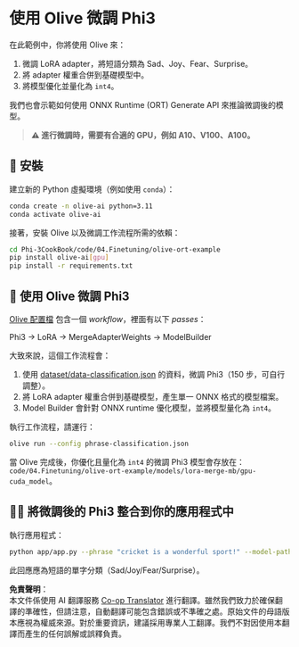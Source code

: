 <!--
CO_OP_TRANSLATOR_METADATA:
{
  "original_hash": "4164123a700fecd535d850f09506d72a",
  "translation_date": "2025-07-16T16:24:41+00:00",
  "source_file": "code/04.Finetuning/olive-ort-example/README.md",
  "language_code": "tw"
}
-->
# 使用 Olive 微調 Phi3

在此範例中，你將使用 Olive 來：

1. 微調 LoRA adapter，將短語分類為 Sad、Joy、Fear、Surprise。
1. 將 adapter 權重合併到基礎模型中。
1. 將模型優化並量化為 `int4`。

我們也會示範如何使用 ONNX Runtime (ORT) Generate API 來推論微調後的模型。

> **⚠️ 進行微調時，需要有合適的 GPU，例如 A10、V100、A100。**

## 💾 安裝

建立新的 Python 虛擬環境（例如使用 `conda`）：

```bash
conda create -n olive-ai python=3.11
conda activate olive-ai
```

接著，安裝 Olive 以及微調工作流程所需的依賴：

```bash
cd Phi-3CookBook/code/04.Finetuning/olive-ort-example
pip install olive-ai[gpu]
pip install -r requirements.txt
```

## 🧪 使用 Olive 微調 Phi3
[Olive 配置檔](../../../../../code/04.Finetuning/olive-ort-example/phrase-classification.json) 包含一個 *workflow*，裡面有以下 *passes*：

Phi3 -> LoRA -> MergeAdapterWeights -> ModelBuilder

大致來說，這個工作流程會：

1. 使用 [dataset/data-classification.json](../../../../../code/04.Finetuning/olive-ort-example/dataset/dataset-classification.json) 的資料，微調 Phi3（150 步，可自行調整）。
1. 將 LoRA adapter 權重合併到基礎模型，產生單一 ONNX 格式的模型檔案。
1. Model Builder 會針對 ONNX runtime 優化模型，並將模型量化為 `int4`。

執行工作流程，請運行：

```bash
olive run --config phrase-classification.json
```

當 Olive 完成後，你優化且量化為 `int4` 的微調 Phi3 模型會存放在：`code/04.Finetuning/olive-ort-example/models/lora-merge-mb/gpu-cuda_model`。

## 🧑‍💻 將微調後的 Phi3 整合到你的應用程式中

執行應用程式：

```bash
python app/app.py --phrase "cricket is a wonderful sport!" --model-path models/lora-merge-mb/gpu-cuda_model
```

此回應應為短語的單字分類（Sad/Joy/Fear/Surprise）。

**免責聲明**：  
本文件係使用 AI 翻譯服務 [Co-op Translator](https://github.com/Azure/co-op-translator) 進行翻譯。雖然我們致力於確保翻譯的準確性，但請注意，自動翻譯可能包含錯誤或不準確之處。原始文件的母語版本應視為權威來源。對於重要資訊，建議採用專業人工翻譯。我們不對因使用本翻譯而產生的任何誤解或誤釋負責。